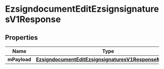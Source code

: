 
# EzsigndocumentEditEzsignsignaturesV1Response

## Properties
| Name | Type | Description | Notes |
| ------------ | ------------- | ------------- | ------------- |
| **mPayload** | [**EzsigndocumentEditEzsignsignaturesV1ResponseMPayload**](EzsigndocumentEditEzsignsignaturesV1ResponseMPayload.md) |  |  |



